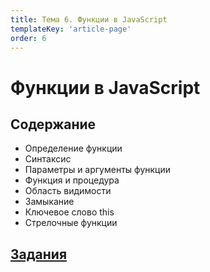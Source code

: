 ```yaml
---
title: Тема 6. Функции в JavaScript
templateKey: 'article-page'
order: 6
---
```

# Функции в JavaScript

## Содержание

-   <gatsby-link to="/externals/topic6_js-function/js-function#определение-функции">Определение функции</gatsby-link>
-   <gatsby-link to="/externals/topic6_js-function/js-function#синтаксис">Синтаксис</gatsby-link>
-   <gatsby-link to="/externals/topic6_js-function/js-function#параметры-и-аргументы-функции">Параметры и аргументы функции</gatsby-link>
-   <gatsby-link to="/externals/topic6_js-function/js-function#функция-и-процедура">Функция и процедура</gatsby-link>
-   <gatsby-link to="/externals/topic6_js-function/js-function#область-видимости">Область видимости</gatsby-link>
-   <gatsby-link to="/externals/topic6_js-function/js-function#замыкание">Замыкание</gatsby-link>
-   <gatsby-link to="/externals/topic6_js-function/js-function#ключевое-слово-this">Ключевое слово this</gatsby-link>
-   <gatsby-link to="/externals/topic6_js-function/js-function#стрелочные-функции">Стрелочные функции</gatsby-link>

## [Задания](https://github.com/WebPurple/external-courses/tree/master/src/ex5_js-functions/README.md)
